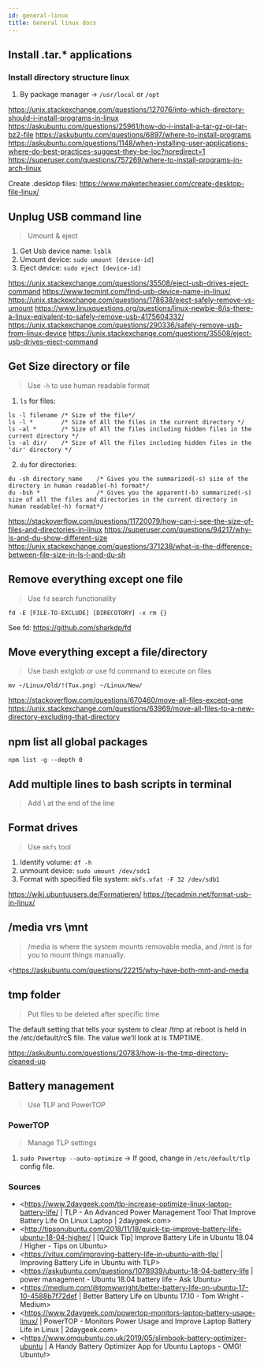 ```yaml
---
id: general-linux
title: General linux docs
---
```


## Install .tar.* applications

### Install directory structure linux

1. By package manager -> `/usr/local` or `/opt`

<https://unix.stackexchange.com/questions/127076/into-which-directory-should-i-install-programs-in-linux>
<https://askubuntu.com/questions/25961/how-do-i-install-a-tar-gz-or-tar-bz2-file>
<https://askubuntu.com/questions/6897/where-to-install-programs>
<https://askubuntu.com/questions/1148/when-installing-user-applications-where-do-best-practices-suggest-they-be-loc?noredirect=1>
<https://superuser.com/questions/757269/where-to-install-programs-in-arch-linux>

Create .desktop files: <https://www.maketecheasier.com/create-desktop-file-linux/>

## Unplug USB command line

> Umount & eject

1. Get Usb device name: `lsblk`
2. Umount device: `sudo umount [device-id]`
3. Eject device: `sudo eject [device-id]`

<https://unix.stackexchange.com/questions/35508/eject-usb-drives-eject-command>
<https://www.tecmint.com/find-usb-device-name-in-linux/>
<https://unix.stackexchange.com/questions/178638/eject-safely-remove-vs-umount>
<https://www.linuxquestions.org/questions/linux-newbie-8/is-there-a-linux-eqivalent-to-safely-remove-usb-4175604332/>
<https://unix.stackexchange.com/questions/290336/safely-remove-usb-from-linux-device>
<https://unix.stackexchange.com/questions/35508/eject-usb-drives-eject-command>

## Get Size directory or file

> Use `-h` to use human readable format

1. `ls` for files:

```
ls -l filename /* Size of the file*/
ls -l *        /* Size of All the files in the current directory */
ls -al *       /* Size of All the files including hidden files in the current directory */
ls -al dir/    /* Size of All the files including hidden files in the 'dir' directory */
```

2. `du` for directories:

```
du -sh directory_name    /* Gives you the summarized(-s) size of the directory in human readable(-h) format*/
du -bsh *                /* Gives you the apparent(-b) summarized(-s) size of all the files and directories in the current directory in human readable(-h) format*/
```

<https://stackoverflow.com/questions/11720079/how-can-i-see-the-size-of-files-and-directories-in-linux>
<https://superuser.com/questions/94217/why-ls-and-du-show-different-size>
<https://unix.stackexchange.com/questions/371238/what-is-the-difference-between-file-size-in-ls-l-and-du-sh>

## Remove everything except one file

> Use `fd` search functionality

`fd -E [FILE-TO-EXCLUDE] [DIRECOTORY] -x rm {}`

See fd: <https://github.com/sharkdp/fd>

## Move everything except a file/directory

> Use bash extglob or use fd command to execute on files

`mv ~/Linux/Old/!(Tux.png) ~/Linux/New/`

<https://stackoverflow.com/questions/670460/move-all-files-except-one>
<https://unix.stackexchange.com/questions/63969/move-all-files-to-a-new-directory-excluding-that-directory>

## npm list all global packages

`npm list -g --depth 0`

## Add multiple lines to bash scripts in terminal

> Add \ at the end of the line

## Format drives

> Use `mkfs` tool

1. Identify volume: `df -h`
2. unmount device: `sudo umount /dev/sdc1`
3. Format with specified file system: `mkfs.vfat -F 32 /dev/sdb1`

<https://wiki.ubuntuusers.de/Formatieren/>
<https://tecadmin.net/format-usb-in-linux/>

## /media vrs \mnt

> /media is where the system mounts removable media, and /mnt is for you to mount things manually.

<https://askubuntu.com/questions/22215/why-have-both-mnt-and-media<Paste>

## tmp folder

> Put files to be deleted after specific time

The default setting that tells your system to clear /tmp at reboot is held in the /etc/default/rcS file. The value we’ll look at is TMPTIME.

<https://askubuntu.com/questions/20783/how-is-the-tmp-directory-cleaned-up>

##  Battery management

> Use TLP and PowerTOP

### PowerTOP

> Manage TLP settings

1. `sudo Powertop --auto-optimize` -> If good, change in `/etc/default/tlp` config file.

### Sources

* <https://www.2daygeek.com/tlp-increase-optimize-linux-laptop-battery-life/ | TLP - An Advanced Power Management Tool That Improve Battery Life On Linux Laptop | 2daygeek.com>
* <http://tipsonubuntu.com/2018/11/18/quick-tip-improve-battery-life-ubuntu-18-04-higher/ | [Quick Tip] Improve Battery Life in Ubuntu 18.04 / Higher - Tips on Ubuntu>
* <https://vitux.com/improving-battery-life-in-ubuntu-with-tlp/ | Improving Battery Life in Ubuntu with TLP>
* <https://askubuntu.com/questions/1078939/ubuntu-18-04-battery-life | power management - Ubuntu 18.04 battery life - Ask Ubuntu>
* <https://medium.com/@tomwwright/better-battery-life-on-ubuntu-17-10-4588b7f72def | Better Battery Life on Ubuntu 17.10 - Tom Wright - Medium>
* <https://www.2daygeek.com/powertop-monitors-laptop-battery-usage-linux/ | PowerTOP - Monitors Power Usage and Improve Laptop Battery Life in Linux | 2daygeek.com>
* <https://www.omgubuntu.co.uk/2019/05/slimbook-battery-optimizer-ubuntu | A Handy Battery Optimizer App for Ubuntu Laptops - OMG! Ubuntu!>
